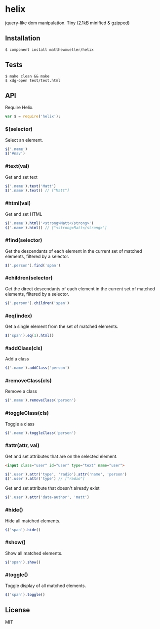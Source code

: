# helix

  jquery-like dom manipulation. Tiny (2.1kB minified & gzipped)

## Installation

    $ component install matthewmueller/helix

## Tests

    $ make clean && make
    $ xdg-open test/test.html

## API

Require Helix.

```js
var $ = require('helix');
```

### $(selector)

Select an element.

```js
$('.name')
$('#nav')
```

### #text(val)

Get and set text

```js
$('.name').text('Matt')
$('.name').text() // ["Matt"]
```

### #html(val)

Get and set HTML

```js
$('.name').html('<strong>Matt</strong>')
$('.name').html() // ["<strong>Matt</strong>"]
```

### #find(selector)

Get the descendants of each element in the current set of matched elements,
filtered by a selector.

```js
$('.person').find('span')
```

### #children(selector)

Get the direct descendants of each element in the current set of matched
elements, filtered by a selector.

```js
$('.person').children('span')
```

### #eq(index)

Get a single element from the set of matched elements.

```js
$('span').eq(1).html()
```

### #addClass(cls)

Add a class

```js
$('.name').addClass('person')
```

### #removeClass(cls)

Remove a class

```js
$('.name').removeClass('person')
```

### #toggleClass(cls)

Toggle a class

```js
$('.name').toggleClass('person')
```

### #attr(attr, val)

Get and set attributes that are on the selected element.

```html
<input class="user" id="user" type="text" name="user">
```

```js
$('.user').attr('type', 'radio').attr('name', 'person')
$('.user').attr('type') // ["radio"]
```

Get and set attribute that doesn't already exist

```js
$('.user').attr('data-author', 'matt')
```

### #hide()

Hide all matched elements.

```js
$('span').hide()
```

### #show()

Show all matched elements.

```js
$('span').show()
```

### #toggle()

Toggle display of all matched elements.

```js
$('span').toggle()
```

## License

  MIT
